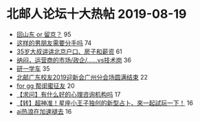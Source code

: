 # 北邮人论坛十大热帖 2019-08-19

- [回山东 or 留京？](https://bbs.byr.cn/article/Talking/6142659) 95
- [这样的男朋友需要分手吗](https://bbs.byr.cn/article/Feeling/3118913) 74
- [35岁大叔讲讲北京户口、房子和薪资](https://bbs.byr.cn/article/WorkLife/1127764) 61
- [纳闷，运营商的市场/政企/……vs技术岗](https://bbs.byr.cn/article/Job/2043818) 36
- [研一学车](https://bbs.byr.cn/article/AutoMotor/127560) 35
- [北邮广东校友2019迎新会广州分会场圆满结束](https://bbs.byr.cn/article/Cantonese/197053) 22
- [for gg 帮闺蜜征友](https://bbs.byr.cn/article/Friends/1934751) 20
- [【求问】有什么好的心理咨询机构吗](https://bbs.byr.cn/article/PsyHealthOnline/58121) 17
- [【转】超神准！星座小王子独创的新型占卜、來一起試玩一下！](https://bbs.byr.cn/article/Constellations/326533) 16
- [ai热浪在加速褪去](https://bbs.byr.cn/article/ML_DM/34983) 16


